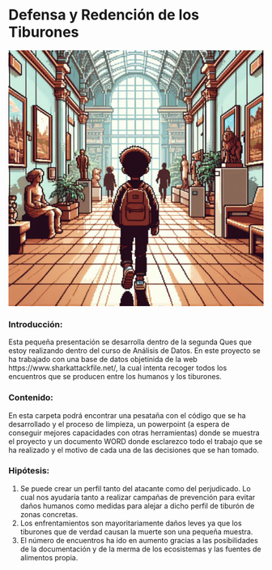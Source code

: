 
<h1>Defensa y Redención de los Tiburones</h1>


![](https://github.com/Vicgutgam/Quest1.-Museum/blob/main/_71a0ffc1-a843-45cb-8d88-2c0b74281e4a.jpg)
<h3>Introducción: </h3>
Esta pequeña presentación se desarrolla dentro de la segunda Ques que estoy realizando dentro del curso de Análisis de Datos. En este proyecto se ha trabajado con una base de datos objetinida de la web https://www.sharkattackfile.net/, la cual intenta recoger todos los encuentros que se producen entre los humanos y los tiburones.

<h3>Contenido: </h3>
En esta carpeta podrá encontrar una pesataña con el código que se ha desarrollado y el proceso de limpieza, un powerpoint (a espera de conseguir mejores capacidades con otras herramientas) donde se muestra el proyecto y un documento WORD donde esclarezco todo el trabajo que se ha realizado y el motivo de cada una de las decisiones que se han tomado.

<h3>Hipótesis: </h3>

1.	Se puede crear un perfil tanto del atacante como del perjudicado. Lo cual nos ayudaría tanto a realizar campañas de prevención para evitar daños humanos como medidas para alejar a dicho perfil de tiburón de zonas concretas. 
2.	Los enfrentamientos son mayoritariamente daños leves ya que los tiburones que de verdad causan la muerte son una pequeña muestra.
3.	El número de encuentros ha ido en aumento gracias a las posibilidades de la documentación y de la merma de los ecosistemas y las fuentes de alimentos propia.
